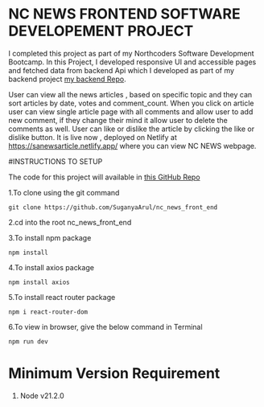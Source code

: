# NC NEWS FRONTEND SOFTWARE DEVELOPEMENT PROJECT
I completed this project as part of my Northcoders Software Development Bootcamp. In this Project, I developed responsive UI and accessible pages and fetched data from backend Api which I developed as part of my backend project [my backend Repo](https://github.com/SuganyaArul/nc_news_api).

User can view all the news articles , based on specific topic and they can sort articles by date, votes and comment_count.
When you click on article user can view single article page with all comments and allow user to add new comment, if they change their mind it allow user to delete the comments as well. User can like or dislike the article by clicking the like or dislike button. It is live now , deployed on Netlify at https://sanewsarticle.netlify.app/ where you can view NC NEWS webpage.

#INSTRUCTIONS TO SETUP

The code for this project will available in [this GitHub Repo](https://github.com/SuganyaArul/nc_news_front_end) 

1.To clone using the git command

```
git clone https://github.com/SuganyaArul/nc_news_front_end
```
2.cd into the root nc_news_front_end

3.To install npm package

```
npm install
```
4.To install axios package

```
npm install axios
```
5.To install react router package

```
npm i react-router-dom
```
6.To view in browser, give the below command in Terminal

```
npm run dev
```

# Minimum Version Requirement

1. Node v21.2.0